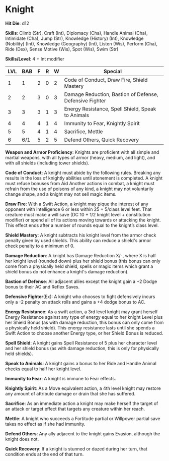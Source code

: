# Knight

**Hit Die**: d12

**Skills**: Climb (Str), Craft (Int), Diplomacy (Cha), Handle Animal (Cha), Intimidate (Cha), Jump (Str), Knowledge (History) (Int), Knowledge (Nobility) (Int), Knowledge (Geography) (Int), Listen (Wis), Perform (Cha), Ride (Dex), Sense Motive (Wis), Spot (Wis), Swim (Str)

**Skills/Level**: 4 + Int modifier

LVL | BAB | F | R | W | Special 
--- | --- | - | - | - | ------- 
1   | 1   | 2 | 0 | 2 | Code of Conduct, Draw Fire, Shield Mastery       
2   | 2   | 3 | 0 | 3 | Damage Reduction, Bastion of Defense, Defensive Fighter
3   | 3   | 3 | 1 | 3 | Energy Resistance, Spell Shield, Speak to Animals
4   | 4   | 4 | 1 | 4 | Immunity to Fear, Knightly Spirit
5   | 5   | 4 | 1 | 4 | Sacrifice, Mettle
6   | 6/1 | 5 | 2 | 5 | Defend Others, Quick Recovery

**Weapon and Armor Proficiency**: Knights are proficient with all simple and martial weapons, with all types of armor (heavy, medium, and light), and with all shields (including tower shields).

**Code of Conduct**: A knight must abide by the following rules. Breaking any results in the loss of knightly abilities until atonement is completed. A knight must refuse bonuses from Aid Another actions in combat, a knight must refrain from the use of poisons of any kind, a knight may not voluntarily change shape, and a knight may not sell magic items.

**Draw Fire**: With a Swift Action, a knight may pique the interest of any opponent with intelligence 6 or less within 25 + 5/class level feet. That creature must make a will save (DC 10 + 1/2 knight level + constitution modifier) or spend all of its actions moving towards or attacking the knight. This effect ends after a number of rounds equal to the knight’s class level.

**Shield Mastery**: A knight subtracts his knight level from the armor check penalty given by used shields. This ability can reduce a shield's armor check penalty to a minimum of 0.

**Damage Reduction**: A knight has Damage Reduction X/-, where X is half her knight level (rounded down) plus her shield bonus (this bonus can only come from a physically held shield, spells or magic items which grant a shield bonus do not enhance a knight's damage reduction).

**Bastion of Defense**: All adjacent allies except the knight gain a +2 Dodge bonus to their AC and Reflex Saves.

**Defensive Fighter**(Ex): A knight who chooses to fight defensively incurs only a -2 penalty on attack rolls and gains a +4 dodge bonus to AC.

**Energy Resistance**: As a swift action, a 3rd level knight may grant herself Energy Resistance against any type of energy equal to her knight Level plus her Shield Bonus (as with damage reduction, this bonus can only come from a physically held shield). This energy resistance lasts until she spends a Swift Action to choose another Energy type, or her Shield Bonus is reduced.

**Spell Shield**: A knight gains Spell Resistance of 5 plus her character level and her shield bonus (as with damage reduction, this is only for physically held shields).

**Speak to Animals**: A knight gains a bonus to her Ride and Handle Animal checks equal to half her knight level.

**Immunity to Fear**: A knight is immune to Fear effects.

**Knightly Spirit**: As a Move equivalent action, a 4th level knight may restore any amount of attribute damage or drain that she has suffered.

**Sacrifice**: As an immediate action a knight may make herself the target of an attack or target effect that targets any creature within her reach.

**Mettle**: A knight who succeeds a Fortitude partial or Willpower partial save takes no effect as if she had immunity.

**Defend Others**: Any ally adjacent to the knight gains Evasion, although the knight does not.

**Quick Recovery**: If a knight is stunned or dazed during her turn, that condition ends at the end of that turn.